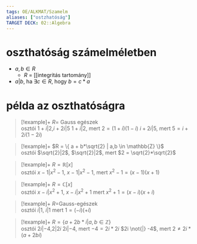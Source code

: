 ```yaml
---
tags: OE/ALKMAT/Szamelm 
aliases: ["ostzhatóság"]
TARGET DECK: 02::Algebra
---
```


# oszthatóság számelméletben
- $a,b \in R$
	- $R$ = [[integritás tartomány]]
- $a|b$, ha $\exists c \in R$, hogy $b = c*a$

# példa az oszthatóságra

> [!example]+ $R=$ Gauss egészek <br> osztói $1+i|2$,$i+2i|5$
> $1+i|2$, mert $2 = (1+i)(1-i)$
> $i+2i|5$, mert $5 = i+2i(1-2i)$

> [!example]+ $R = \{ a + b*\sqrt{2} | a,b \in \mathbb{Z} \}$ <br> osztói $\sqrt{2}|2$,
> $\sqrt{2}|2$, mert $2 = \sqrt{2}*\sqrt{2}$

> [!example]+ $R = \mathbb{R}[x]$ <br> osztói $x-1|x^2-1$,
> $x-1|x^2-1$, mert $x^2-1 = (x-1)(x+1)$

> [!example]+ $R = \mathbb{C}[x]$ <br> osztói $x-i|x^2+1$,
> $x-i|x^2+1$ mert $x^2+1 = (x-i)(x+i)$

> [!example]+ $R =$Gauss-egészek <br> osztói $i|1$,
> $i|1$ mert $1 = (-i)(+i)$

> [!example]+ $R = \{ a + 2b*i | a,b \in \mathbb{Z} \}$ <br> osztói $2i|-4$,$2|2i$
> $2i|-4$, mert $-4 = 2i*2i$
> $2i \not{|} -4$, mert $2 \ne 2i*(a+2bi)$

